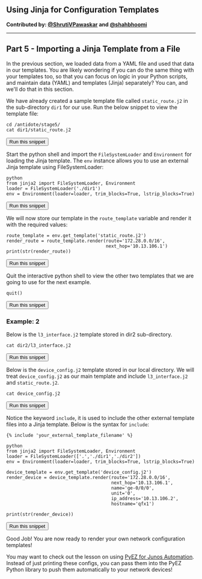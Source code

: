 ## Using Jinja for Configuration Templates

**Contributed by: [@ShrutiVPawaskar](https://github.com/ShrutiVPawaskar) and [@shahbhoomi](https://github.com/shahbhoomi)**

---

## Part 5 - Importing a Jinja Template from a File

In the previous section, we loaded data from a YAML file and used that data in our templates. You are likely wondering if you can do the same thing with your templates too, so that you can focus on logic in your Python scripts, and maintain data (YAML) and templates (Jinja) separately? You can, and we'll do that in this section.

We have already created a sample template file called `static_route.j2` in the sub-directory `dir1` for our use. Run the below snippet to view the template file:

```
cd /antidote/stage5/
cat dir1/static_route.j2
```
<button type="button" class="btn btn-primary btn-sm" onclick="runSnippetInTab('linux1', this)">Run this snippet</button>

Start the python shell and import the `FileSystemLoader` and `Environment` for loading the Jinja template. The `env` instance allows you to use an external Jinja template using FileSystemLoader:

```
python
from jinja2 import FileSystemLoader, Environment
loader = FileSystemLoader('./dir1')
env = Environment(loader=loader, trim_blocks=True, lstrip_blocks=True)
```
<button type="button" class="btn btn-primary btn-sm" onclick="runSnippetInTab('linux1', this)">Run this snippet</button>

We will now store our template in the `route_template` variable and render it with the required values:

```
route_template = env.get_template('static_route.j2')
render_route = route_template.render(route='172.28.0.0/16',
                                     next_hop='10.13.106.1')
print(str(render_route))
```
<button type="button" class="btn btn-primary btn-sm" onclick="runSnippetInTab('linux1', this)">Run this snippet</button>

Quit the interactive python shell to view the other two templates that we are going to use for the next example.

```
quit()
```
<button type="button" class="btn btn-primary btn-sm" onclick="runSnippetInTab('linux1', this)">Run this snippet</button>

### Example: 2
Below is the `l3_interface.j2` template stored in dir2 sub-directory.

```
cat dir2/l3_interface.j2
```
<button type="button" class="btn btn-primary btn-sm" onclick="runSnippetInTab('linux1', this)">Run this snippet</button>

Below is the `device_config.j2` template stored in our local directory. We will treat `device_config.j2` as our main template and include `l3_interface.j2` and `static_route.j2`.

```
cat device_config.j2
```
<button type="button" class="btn btn-primary btn-sm" onclick="runSnippetInTab('linux1', this)">Run this snippet</button>

Notice the keyword `include`, it is used to include the other external template files into a Jinja template. Below is the syntax for `include`:

```
{% include 'your_external_template_filename' %}
```

```
python
from jinja2 import FileSystemLoader, Environment
loader = FileSystemLoader(['.','./dir1','./dir2'])
env = Environment(loader=loader, trim_blocks=True, lstrip_blocks=True)

device_template = env.get_template('device_config.j2')
render_device = device_template.render(route='172.28.0.0/16',
                                       next_hop='10.13.106.1',
                                       name='ge-0/0/0',
                                       unit='0',
                                       ip_address='10.13.106.2',
                                       hostname='qfx1')

print(str(render_device))
```
<button type="button" class="btn btn-primary btn-sm" onclick="runSnippetInTab('linux1', this)">Run this snippet</button>

Good Job! You are now ready to render your own network configuration templates!

You may want to check out the lesson on using <a href="/labs/?lessonId=24&lessonStage=1" target="_blank">PyEZ for Junos Automation</a>. Instead of just printing these configs, you can pass them into the PyEZ Python library to push them automatically to your network devices!
